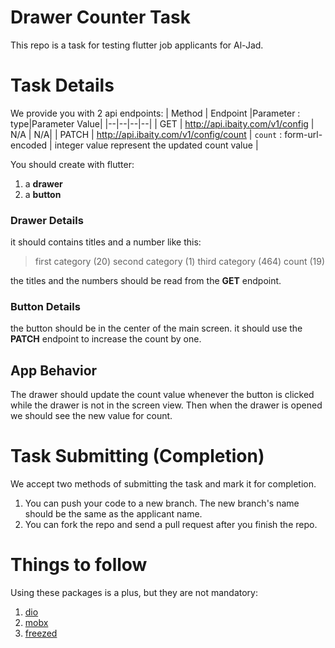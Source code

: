 # Drawer Counter Task
This repo is a task for testing flutter job applicants for Al-Jad.


# Task Details
We provide you with 2 api endpoints:
| Method | Endpoint |Parameter : type|Parameter Value|
|--|--|--|--|
| GET | http://api.ibaity.com/v1/config | N/A | N/A|
| PATCH | http://api.ibaity.com/v1/config/count | `count` : form-url-encoded | integer value represent the updated count value |

You should create with flutter:
 1. a **drawer**
 2. a **button**

### Drawer Details
it should contains titles and a number like this:
> first category (20)
> second category (1)
> third category (464)
> count (19)

 the titles and the numbers should be read from the **GET** endpoint.
 
### Button Details
the button should be in the center of the main screen.
it should use the **PATCH** endpoint to increase the count by one.

## App Behavior
The drawer should update the count value whenever the button is clicked while the drawer is not in the screen view. Then when the drawer is opened we should see the new value for count.

# Task Submitting  (Completion)
We accept two methods of submitting the task and mark it for completion.

 1. You can push your code to a new branch. The new branch's name should be the same as the applicant name.
 2. You can fork the repo and send a pull request after you finish the repo.

# Things to follow
Using these packages is a plus, but they are not mandatory:

 1. [dio](https://pub.dev/packages/dio)
 2. [mobx](https://pub.dev/packages/mobx)
 3. [freezed](https://pub.dev/packages/freezed)
